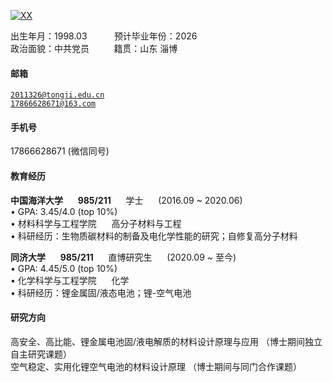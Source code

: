[![XX](https://img.shields.io/badge/XX-github-blue?logo=github)](https://github.com/XX)

出生年月：1998.03 $~~~~~~~~~$ 预计毕业年份：2026  
政治面貌：中共党员 $~~~~~~~~$ 籍贯：山东 淄博
#### 邮箱  
<code>2011326@tongji.edu.cn</code>  
<code>17866628671@163.com</code>
#### 手机号  
17866628671 (微信同号)
#### 教育经历  
**中国海洋大学**$~~~~~~$**985/211**$~~~~~~$学士$~~~~~~$(2016.09 ~ 2020.06)  
• GPA: 3.45/4.0 (top 10%)  
• 材料科学与工程学院$~~~~~~$高分子材料与工程  
• 科研经历：生物质碳材料的制备及电化学性能的研究；自修复高分子材料


**同济大学**$~~~~~~$**985/211**$~~~~~~$直博研究生$~~~~~~$(2020.09 ~ 至今)  
• GPA: 4.45/5.0 (top 10%)  
• 化学科学与工程学院$~~~~~~$化学  
• 科研经历：锂金属固/液态电池；锂-空气电池

#### 研究方向  
高安全、高比能、锂金属电池固/液电解质的材料设计原理与应用 （博士期间独立自主研究课题）  
空气稳定、实用化锂空气电池的材料设计原理 （博士期间与同门合作课题）
